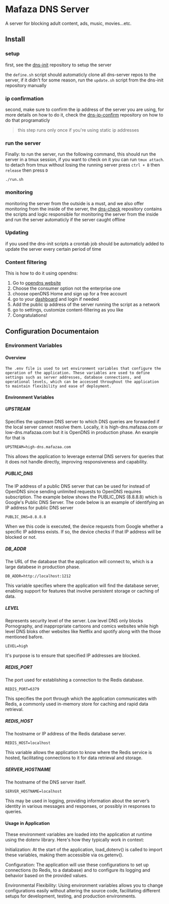 # Mafaza DNS Server

A server for blocking adult content, ads, music, movies...etc.

## Install

### setup

first, see the [dns-init](https://github.com/mafazaa-org/dns-init) repository to setup the server

the `define.sh` script should automaticly clone all dns-server repos to the server, if it didn't for some reason, run the `update.sh` script from the dns-init repository manually

### ip confirmation

second, make sure to confirm the ip address of the server you are using, for more details on how to do it, check the [dns-ip-confirm](https://github.com/mafazaa-org/dns-ip-confirm) repository on how to do that programaticly

> this step runs only once if you're using static ip addresses

### run the server

Finally: to run the server, run the following command, this should run the server in a tmux session, if you want to check on it you can run `tmux attach`. to detach from tmux without losing the running server press `ctrl + B` then `release` then press `D`

```shell
./run.sh
```

### monitoring

monitoring the server from the outside is a must, and we also offer monitoring from the inside of the server, the [dns-check](https://github.com/mafazaa-org/dns-check) repository contains the scripts and logic responsible for monitoring the server from the inside and run the server automaticly if the server caught offline

### Updating

if you used the dns-init scripts a crontab job should be automaticly added to update the server every certain period of time

### Content filtering

This is how to do it using opendns:

1. Go to [opendns website](https://opendns.com)
1. Choose the consumer option not the enterprise one
1. choose openDNS Home and sign up for a free account
1. go to your [dashboard](https://opendns.com/dashboard) and login if needed
1. Add the public ip address of the server running the script as a network
1. go to settings, customize content-filtering as you like
1. Congratulations!

## Configuration Documentaion

### Environment Variables

#### Overview
    The .env file is used to set environment variables that configure the operation of the application. These variables are used to define settings such as server addresses, database connections, and operational levels, which can be accessed throughout the application to maintain flexibility and ease of deployment.

#### Environment Variables

##### UPSTREAM
Specifies the upstream DNS server to which DNS queries are forwarded if the local server cannot resolve them. Locally, it is high-dns.mafazaa.com or low-dns.mafazaa.com but it is OpenDNS in production phase. An exanple for that is

    UPSTREAM=high-dns.mafazaa.com

This allows the application to leverage external DNS servers for queries that it does not handle directly, improving responsiveness and capability.

##### PUBLIC_DNS
The IP address of a public DNS server that can be used for instead of OpenDNS since sending unlimited requests to OpenDNS requires subscription. The example below shows the PUBLIC_DNS (8.8.8.8) which is Google's Public DNS Server. The code below is an example of identifying an IP address for public DNS server

    PUBLIC_DNS=8.8.8.8

When we this code is executed, the device requests from Google whether a specific IP address exists. If so, the device checks if that IP address will be blocked or not.

##### DB_ADDR
The URL of the database that the application will connect to, which is a large databese in production phase.

    DB_ADDR=http://localhost:1212

This variable specifies where the application will find the database server, enabling support for features that involve persistent storage or caching of data.

##### LEVEL
Represents security level of the server. Low level DNS only blocks Pornography, and inappropriate cartoons and comics websites while high level DNS bloks other websites like Netflix and spotify along with the those mentioned bafore.

    LEVEL=high

It's purpose is to ensure that specified IP addresses are blocked.
            
##### REDIS_PORT
The port used for establishing a connection to the Redis database.

    REDIS_PORT=6379

This specifies the port through which the application communicates with Redis, a commonly used in-memory store for caching and rapid data retrieval.

##### REDIS_HOST
The hostname or IP address of the Redis database server.

    REDIS_HOST=localhost

This variable allows the application to know where the Redis service is hosted, facilitating connections to it for data retrieval and storage.

##### SERVER_HOSTNAME
The hostname of the DNS server itself.

    SERVER_HOSTNAME=localhost

This may be used in logging, providing information about the server’s identity in various messages and responses, or possibly in responses to queries.

#### Usage in Application
These environment variables are loaded into the application at runtime using the dotenv library. Here's how they typically work in context:

Initialization: At the start of the application, load_dotenv() is called to import these variables, making them accessible via os.getenv().

Configuration: The application will use these configurations to set up connections (to Redis, to a database) and to configure its logging and behavior based on the provided values.

Environmental Flexibility: Using environment variables allows you to change configurations easily without altering the source code, facilitating different setups for development, testing, and production environments.
